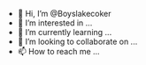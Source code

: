 - 👋 Hi, I’m @Boyslakecoker
- 👀 I’m interested in ...
- 🌱 I’m currently learning ...
- 💞️ I’m looking to collaborate on ...
- 📫 How to reach me ...

<!---
Boyslakecoker/Boyslakecoker is a ✨ special ✨ repository because its `README.md` (this file) appears on your GitHub profile.
You can click the Preview link to take a look at your changes.
--->
